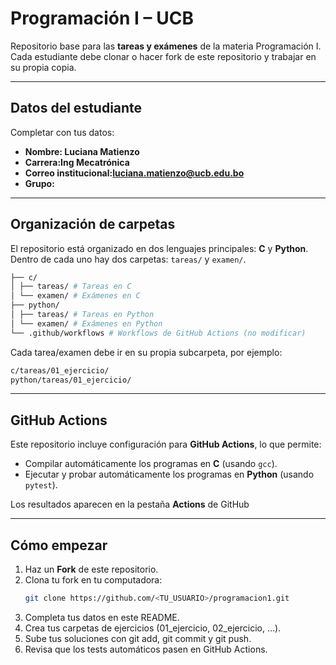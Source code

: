 # Programación I – UCB

Repositorio base para las **tareas y exámenes** de la materia Programación I.  
Cada estudiante debe clonar o hacer fork de este repositorio y trabajar en su propia copia.

---

## Datos del estudiante

Completar con tus datos:

- **Nombre: Luciana Matienzo** 
- **Carrera:Ing Mecatrónica**  
- **Correo institucional:luciana.matienzo@ucb.edu.bo**  
- **Grupo:**  

---

## Organización de carpetas

El repositorio está organizado en dos lenguajes principales: **C** y **Python**.  
Dentro de cada uno hay dos carpetas: `tareas/` y `examen/`.

```bash
├── c/
│ ├── tareas/ # Tareas en C
│ └── examen/ # Exámenes en C
├── python/
│ ├── tareas/ # Tareas en Python
│ └── examen/ # Exámenes en Python
└── .github/workflows # Workflows de GitHub Actions (no modificar)
```

Cada tarea/examen debe ir en su propia subcarpeta, por ejemplo:

```bash
c/tareas/01_ejercicio/
python/tareas/01_ejercicio/
```

---

## GitHub Actions

Este repositorio incluye configuración para **GitHub Actions**, lo que permite:

- Compilar automáticamente los programas en **C** (usando `gcc`).  
- Ejecutar y probar automáticamente los programas en **Python** (usando `pytest`).  

Los resultados aparecen en la pestaña **Actions** de GitHub 


---

## Cómo empezar

1. Haz un **Fork** de este repositorio.  
2. Clona tu fork en tu computadora:  
   ```bash
   git clone https://github.com/<TU_USUARIO>/programacion1.git
   ```
3. Completa tus datos en este README.
4. Crea tus carpetas de ejercicios (01_ejercicio, 02_ejercicio, …).
5. Sube tus soluciones con git add, git commit y git push.
6. Revisa que los tests automáticos pasen en GitHub Actions.